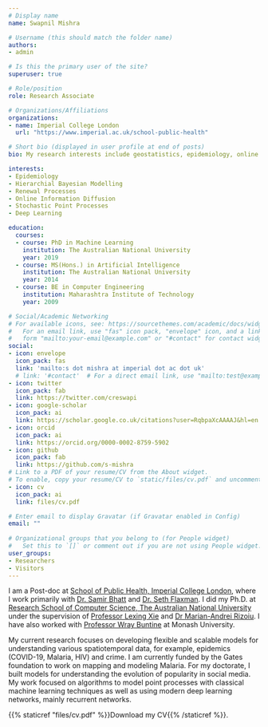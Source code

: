 ```yaml
---
# Display name
name: Swapnil Mishra

# Username (this should match the folder name)
authors:
- admin

# Is this the primary user of the site?
superuser: true

# Role/position
role: Research Associate

# Organizations/Affiliations
organizations:
- name: Imperial College London
  url: "https://www.imperial.ac.uk/school-public-health"

# Short bio (displayed in user profile at end of posts)
bio: My research interests include geostatistics, epidemiology, online popularity and machine learning for health.

interests:
- Epidemiology
- Hierarchial Bayesian Modelling
- Renewal Processes 
- Online Information Diffusion
- Stochastic Point Processes
- Deep Learning

education:
  courses:
  - course: PhD in Machine Learning
    institution: The Australian National University
    year: 2019
  - course: MS(Hons.) in Artificial Intelligence
    institution: The Australian National University
    year: 2014
  - course: BE in Computer Engineering
    institution: Maharashtra Institute of Technology
    year: 2009

# Social/Academic Networking
# For available icons, see: https://sourcethemes.com/academic/docs/widgets/#icons
#   For an email link, use "fas" icon pack, "envelope" icon, and a link in the
#   form "mailto:your-email@example.com" or "#contact" for contact widget.
social:
- icon: envelope
  icon_pack: fas
  link: 'mailto:s dot mishra at imperial dot ac dot uk'
  # link: '#contact'  # For a direct email link, use "mailto:test@example.org".
- icon: twitter
  icon_pack: fab
  link: https://twitter.com/creswapi
- icon: google-scholar
  icon_pack: ai
  link: https://scholar.google.co.uk/citations?user=RqbpaXcAAAAJ&hl=en
- icon: orcid
  icon_pack: ai
  link: https://orcid.org/0000-0002-8759-5902
- icon: github
  icon_pack: fab
  link: https://github.com/s-mishra
# Link to a PDF of your resume/CV from the About widget.
# To enable, copy your resume/CV to `static/files/cv.pdf` and uncomment the lines below.  
- icon: cv
  icon_pack: ai
  link: files/cv.pdf

# Enter email to display Gravatar (if Gravatar enabled in Config)
email: ""
  
# Organizational groups that you belong to (for People widget)
#   Set this to `[]` or comment out if you are not using People widget.  
user_groups:
- Researchers
- Visitors
---
```


I am a Post-doc at [School of Public Health, Imperial College London](https://www.imperial.ac.uk/school-public-health), where  I work primarily with [Dr. Samir Bhatt](https://scholar.google.com.au/citations?user=tL0x_vUAAAAJ&hl=en) and [Dr. Seth Flaxman](http://sethrf.com/). I did my Ph.D. at [Research School of Computer Science, The Australian National University](https://cs.anu.edu.au/) under the supervision of [Professor Lexing Xie](http://users.cecs.anu.edu.au/~xlx/) and [Dr Marian-Andrei Rizoiu](http://rizoiu.eu/). I have also worked with [Professor Wray Buntine](https://topicmodels.org/about/) at Monash University.

My current research focuses on developing flexible and scalable models for understanding various spatiotemporal data, for example, epidemics (COVID-19, Malaria, HIV) and crime. I am currently funded by the Gates foundation to work on mapping and modeling Malaria. For my doctorate, I  built models for understanding the evolution of popularity in social media. My work focused on algorithms to model point processes with classical machine learning techniques as well as using modern deep learning networks, mainly recurrent networks.

{{% staticref "files/cv.pdf" %}}Download my CV{{% /staticref %}}. 
